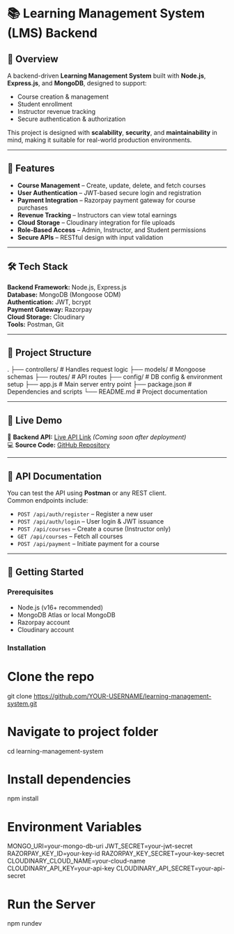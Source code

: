 # 📚 Learning Management System (LMS) Backend

## 📌 Overview
A backend-driven **Learning Management System** built with **Node.js**, **Express.js**, and **MongoDB**, designed to support:
- Course creation & management
- Student enrollment
- Instructor revenue tracking
- Secure authentication & authorization

This project is designed with **scalability**, **security**, and **maintainability** in mind, making it suitable for real-world production environments.

---

## 🚀 Features
- **Course Management** – Create, update, delete, and fetch courses
- **User Authentication** – JWT-based secure login and registration
- **Payment Integration** – Razorpay payment gateway for course purchases
- **Revenue Tracking** – Instructors can view total earnings
- **Cloud Storage** – Cloudinary integration for file uploads
- **Role-Based Access** – Admin, Instructor, and Student permissions
- **Secure APIs** – RESTful design with input validation

---

## 🛠 Tech Stack
**Backend Framework:** Node.js, Express.js  
**Database:** MongoDB (Mongoose ODM)  
**Authentication:** JWT, bcrypt  
**Payment Gateway:** Razorpay  
**Cloud Storage:** Cloudinary  
**Tools:** Postman, Git

---

## 📂 Project Structure
.
├── controllers/ # Handles request logic
├── models/ # Mongoose schemas
├── routes/ # API routes
├── config/ # DB config & environment setup
├── app.js # Main server entry point
├── package.json # Dependencies and scripts
└── README.md # Project documentation

---

## 🔗 Live Demo
🚀 **Backend API:** [Live API Link](https://your-render-link-here) *(Coming soon after deployment)*  
💻 **Source Code:** [GitHub Repository](https://github.com/Rishabh-vader/learning-management-system)

---

## 📜 API Documentation
You can test the API using **Postman** or any REST client.  
Common endpoints include:
- `POST /api/auth/register` – Register a new user
- `POST /api/auth/login` – User login & JWT issuance
- `POST /api/courses` – Create a course (Instructor only)
- `GET /api/courses` – Fetch all courses
- `POST /api/payment` – Initiate payment for a course

---

## 🏁 Getting Started

### Prerequisites
- Node.js (v16+ recommended)
- MongoDB Atlas or local MongoDB
- Razorpay account
- Cloudinary account

### Installation
# Clone the repo
git clone https://github.com/YOUR-USERNAME/learning-management-system.git

# Navigate to project folder
cd learning-management-system

# Install dependencies
npm install

# Environment Variables
MONGO_URI=your-mongo-db-uri
JWT_SECRET=your-jwt-secret
RAZORPAY_KEY_ID=your-key-id
RAZORPAY_KEY_SECRET=your-key-secret
CLOUDINARY_CLOUD_NAME=your-cloud-name
CLOUDINARY_API_KEY=your-api-key
CLOUDINARY_API_SECRET=your-api-secret

# Run the Server
npm rundev


